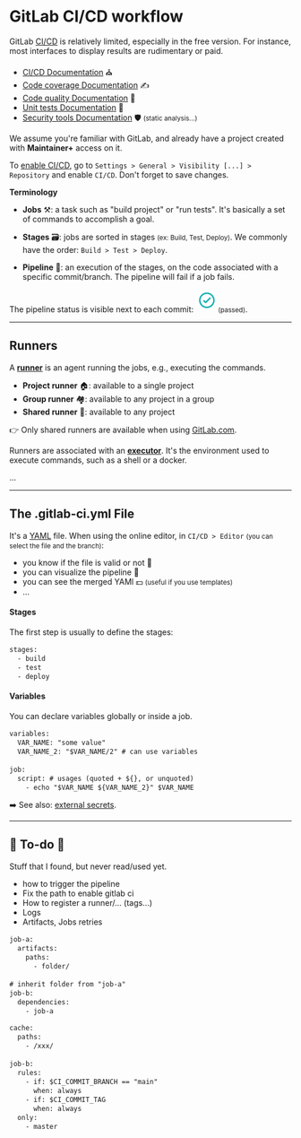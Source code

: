 # GitLab CI/CD workflow

<div class="row row-cols-md-2"><div>

GitLab [CI/CD](index.md) is relatively limited, especially in the free version. For instance, most interfaces to display results are rudimentary or paid.

* [CI/CD Documentation](https://docs.gitlab.com/ee/topics/build_your_application.html) ⛪
* [Code coverage Documentation](https://docs.gitlab.com/ee/ci/testing/code_coverage.html) ✍️
* [Code quality Documentation](https://docs.gitlab.com/ee/ci/testing/code_quality.html) 🧼
* [Unit tests Documentation](https://docs.gitlab.com/ee/ci/testing/unit_test_reports.html) 🧪
* [Security tools Documentation](https://docs.gitlab.com/ee/user/application_security/secure_your_application.html) 🛡️ <small>(static analysis...)</small>

We assume you're familiar with GitLab, and already have a project created with **Maintainer+** access on it.

To [enable CI/CD](https://docs.gitlab.com/ee/ci/enable_or_disable_ci.html#enable-cicd-in-a-project), go to `Settings > General > Visibility [...] > Repository` and enable `CI/CD`. Don't forget to save changes.
</div><div>

**Terminology**

* **Jobs** ⚒️: a task such as "build project" or "run tests". It's basically a set of commands to accomplish a goal.

* **Stages** 🗃️: jobs are sorted in stages <small>(ex: Build, Test, Deploy)</small>. We commonly have the order: `Build > Test > Deploy`.

* **Pipeline** 🚀: an execution of the stages, on the code associated with a specific commit/branch. The pipeline will fail if a job fails.

The pipeline status is visible next to each commit: ![pipeline success](_images/pipeline_success.png) <small>(passed)</small>.
</div></div>

<hr class="sep-both">

## Runners

<div class="row row-cols-md-2"><div>

A [**runner**](https://docs.gitlab.com/runner/) is an agent running the jobs, e.g., executing the commands.

* **Project runner** 🏠: available to a single project
* **Group runner** 🏘️: available to any project in a group
* **Shared runner** 🍾: available to any project

👉 Only shared runners are available when using [GitLab.com](https://gitlab.com/).

Runners are associated with an [**executor**](https://docs.gitlab.com/runner/#executors). It's the environment used to execute commands, such as a shell or a docker.
</div><div>

...
</div></div>

<hr class="sep-both">

## The .gitlab-ci.yml File

<div class="row row-cols-md-2"><div>

It's a [YAML](/programming-languages/others/data/yaml.md) file. When using the online editor, in `CI/CD > Editor` <small>(you can select the file and the branch)</small>:

* you know if the file is valid or not 🚀
* you can visualize the pipeline 🔎
* you can see the merged YAMl 💵 <small>(useful if you use templates)</small>
* ...

#### Stages

The first step is usually to define the stages:

```yaml!
stages:
  - build
  - test
  - deploy
```

#### Variables

You can declare variables globally or inside a job.

```yaml!
variables:
  VAR_NAME: "some value"
  VAR_NAME_2: "$VAR_NAME/2" # can use variables
  
job:
  script: # usages (quoted + ${}, or unquoted)
    - echo "$VAR_NAME ${VAR_NAME_2}" $VAR_NAME
```

➡️ See also: [external secrets](https://docs.gitlab.com/ee/ci/secrets/).
</div><div>
</div></div>

<hr class="sep-both">

## 👻 To-do 👻

Stuff that I found, but never read/used yet.

<div class="row row-cols-md-2"><div>

* how to trigger the pipeline
* Fix the path to enable gitlab ci
* How to register a runner/... (tags...)
* Logs
* Artifacts, Jobs retries

```
job-a:
  artifacts:
    paths:
      - folder/

# inherit folder from "job-a"
job-b:
  dependencies:
    - job-a
```

</div><div>

```
cache:
  paths:
    - /xxx/

job-b:
  rules:
    - if: $CI_COMMIT_BRANCH == "main"
      when: always
    - if: $CI_COMMIT_TAG
      when: always
  only:
    - master
```
</div></div>